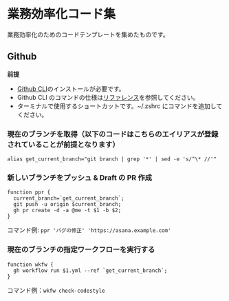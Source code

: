 # 業務効率化コード集

業務効率化のためのコードテンプレートを集めたものです。

## Github

**前提**

- [Github CLI](https://cli.github.com/)のインストールが必要です。
- Github CLI のコマンドの仕様は[リファレンス](https://cli.github.com/manual/)を参照してください。
- ターミナルで使用するショートカットです。~/.zshrc にコマンドを追加してください。

### 現在のブランチを取得（以下のコードはこちらのエイリアスが登録されていることが前提となります）

```
alias get_current_branch="git branch | grep '*' | sed -e 's/^\* //'"
```

### 新しいブランチをプッシュ & Draft の PR 作成

```
function ppr {
  current_branch=`get_current_branch`;
  git push -u origin $current_branch;
  gh pr create -d -a @me -t $1 -b $2;
}
```

コマンド例: `ppr 'バグの修正' 'https://asana.example.com'`

### 現在のブランチの指定ワークフローを実行する

```
function wkfw {
  gh workflow run $1.yml --ref `get_current_branch`;
}
```

コマンド例：`wkfw check-codestyle`

